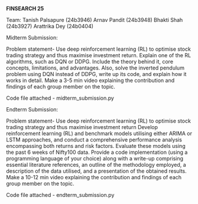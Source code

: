 **FINSEARCH 25**

Team:
Tanish Palsapure (24b3946)
Arnav Pandit (24b3948)
Bhakti Shah (24b3927)
Arattrika Dey (24b0404)

Midterm Submission:

Problem statement-
Use deep reinforcement learning (RL) to optimise stock trading strategy and thus maximise investment return.
Explain one of the RL algorithms, such as DQN or DDPG. Include the theory behind it, core concepts, limitations, and advantages. Also, solve the inverted pendulum problem using DQN instead of DDPG, write up its code, and explain how it works in detail.
Make a 3-5 min video explaining the contribution and findings of each group member on the topic.

Code file attached - midterm_submission.py

Endterm Submission:

Problem statement-
Use deep reinforcement learning (RL) to optimise stock trading strategy and thus maximise investment return
Develop reinforcement learning (RL) and benchmark models utilising either ARIMA or LSTM approaches, and conduct a comprehensive performance analysis encompassing both returns and risk factors. 
Evaluate these models using the past 6 weeks of Nifty100 data. Provide a code implementation (using a programming language of your choice) along with a write-up comprising essential literature references, an outline of the methodology employed, a description of the data utilised, and a presentation of the obtained results.
Make a 10-12 min video explaining the contribution and findings of each group member on the topic.

Code file attached - endterm_submission.py
